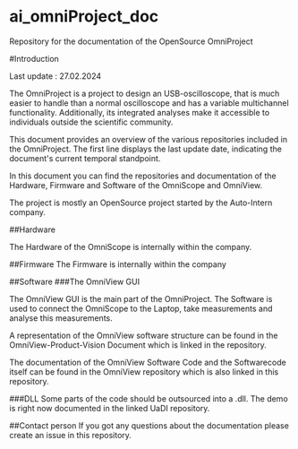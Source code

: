 # ai_omniProject_doc
Repository for the documentation of the OpenSource OmniProject 


#Introduction

Last update : 27.02.2024

The OmniProject is a project to design an USB-oscilloscope, that is much easier to handle than a normal oscilloscope and has a variable multichannel functionality. Additionally, its integrated analyses make it accessible to individuals outside the scientific community.

This document provides an overview of the various repositories included in the OmniProject. The first line displays the last update date, indicating the document's current temporal standpoint.

In this document you can find the repositories and documentation of the Hardware, Firmware and Software of the OmniScope and OmniView. 

The project is mostly an OpenSource project started by the Auto-Intern company. 


##Hardware

The Hardware of the OmniScope is internally within the company. 

##Firmware
The Firmware is internally within the company 

##Software
###The OmniView GUI

The OmniView GUI is the main part of the OmniProject. The Software is used to connect the OmniScope to the Laptop, take measurements and analyse this measurements. 

A representation of the OmniView software structure can be found in the OmniView-Product-Vision Document which is linked in the repository. 

The documentation of the OmniView Software Code and the Softwarecode itself can be found in the OmniView repository which is also linked in this repository. 

###DLL
Some parts of the code should be outsourced into a .dll. 
The demo is right now documented in the linked UaDI repository.  

##Contact person
If you got any questions about the documentation please create an issue in this repository. 
